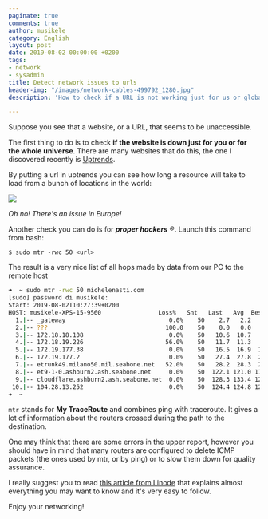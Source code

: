 ```yaml
---
paginate: true
comments: true
author: musikele
category: English
layout: post
date: 2019-08-02 00:00:00 +0200
tags:
- network
- sysadmin
title: Detect network issues to urls
header-img: "/images/network-cables-499792_1280.jpg"
description: 'How to check if a URL is not working just for us or globally? '

---
```

Suppose you see that a website, or a URL, that seems to be unaccessible.

The first thing to do is to check **if the website is down just for you or for the whole universe**. There are many websites that do this, the one I discovered recently is [Uptrends](https://www.uptrends.com/tools/uptime).

By putting a url in uptrends you can see how long a resource will take to load from a bunch of locations in the world:

![](https://files.slack.com/files-pri/T04DE1CDJ-FLXGT5B8Q/image.png)

_Oh no! There's an issue in Europe!_

Another check you can do is for **_proper hackers_** _®_**.** Launch this command from bash:

    $ sudo mtr -rwc 50 <url> 

The result  is a very nice list of all hops made by data from our PC to the remote host

```bash
➜  ~ sudo mtr -rwc 50 michelenasti.com 
[sudo] password di musikele: 
Start: 2019-08-02T10:27:39+0200
HOST: musikele-XPS-15-9560                Loss%   Snt   Last   Avg  Best  Wrst StDev
  1.|-- _gateway                             0.0%    50    2.7   2.2   1.9   4.2   0.4
  2.|-- ???                                 100.0    50    0.0   0.0   0.0   0.0   0.0
  3.|-- 172.18.18.108                        0.0%    50   10.6  10.7   8.5  16.8   1.5
  4.|-- 172.18.19.226                       56.0%    50   11.7  11.3   9.0  30.4   4.6
  5.|-- 172.19.177.38                        0.0%    50   16.5  16.9  15.6  19.6   0.7
  6.|-- 172.19.177.2                         0.0%    50   27.4  27.8  24.6  69.4   8.6
  7.|-- etrunk49.milano50.mil.seabone.net   52.0%    50   28.2  28.3  26.6  40.6   2.9
  8.|-- et9-1-0.ashburn2.ash.seabone.net     0.0%    50  122.1 121.0 119.1 129.5   2.0
  9.|-- cloudflare.ashburn2.ash.seabone.net  0.0%    50  128.3 133.4 125.5 216.4  14.6
 10.|-- 104.28.13.252                        0.0%    50  124.4 124.8 123.5 126.3   0.6
➜  ~ 
```

`mtr` stands for **My TraceRoute** and combines ping with traceroute. It gives a lot of information about the routers crossed during the path to the destination. 

One may think that there are some errors in the upper report, however you should have in mind that many routers are configured to delete ICMP packets (the ones used by mtr, or by ping) or to slow them down for quality assurance. 

I really suggest you to read [this article from Linode](https://www.linode.com/docs/networking/diagnostics/diagnosing-network-issues-with-mtr/) that explains almost everything you may want to know and it's very easy to follow. 

Enjoy your networking! 